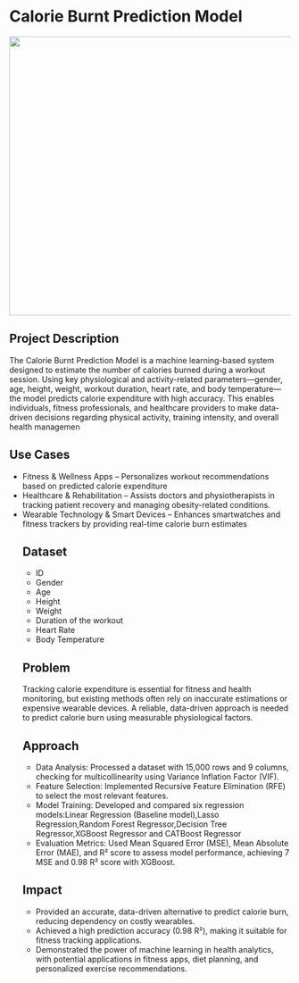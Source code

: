 # Calorie Burnt Prediction Model
<img src="https://t4.ftcdn.net/jpg/05/61/80/69/360_F_561806913_89lCAjRA3xJ2TqslsgQP7rURoBWlf6xJ.jpg" height=500 width=850>
<h2>Project Description</h2>
<p>The Calorie Burnt Prediction Model is a machine learning-based system designed to estimate the number of calories burned during a workout session. Using key physiological and activity-related parameters—gender, age, height, weight, workout duration, heart rate, and body temperature—the model predicts calorie expenditure with high accuracy. This enables individuals, fitness professionals, and healthcare providers to make data-driven decisions regarding physical activity, training intensity, and overall health managemen</p>
<h2>Use Cases</h2>
<ul>
  <li>Fitness & Wellness Apps – Personalizes workout recommendations based on predicted calorie expenditure</li>
<li>Healthcare & Rehabilitation – Assists doctors and physiotherapists in tracking patient recovery and managing obesity-related conditions.</li>
<li>Wearable Technology & Smart Devices – Enhances smartwatches and fitness trackers by providing real-time calorie burn estimates</li>
  <h2>Dataset</h2>
  <ul>
    <li>ID</li>
    <li>Gender</li>
    <li>Age</li>
    <li>Height</li>
    <li>Weight</li>
    <li>Duration of the workout</li>
    <li>Heart Rate</li>
    <li>Body Temperature</li>
  </ul>
  <h2>Problem</h2>
  <p>Tracking calorie expenditure is essential for fitness and health monitoring, but existing methods often rely on inaccurate estimations or expensive wearable devices. A reliable, data-driven approach is needed to predict calorie burn using measurable physiological factors.</p>
  <h2>Approach</h2>
  <ul><li>Data Analysis: Processed a dataset with 15,000 rows and 9 columns, checking for multicollinearity using Variance Inflation Factor (VIF).</li>
<li>Feature Selection: Implemented Recursive Feature Elimination (RFE) to select the most relevant features.</li>
<li>Model Training: Developed and compared six regression models:Linear Regression (Baseline model),Lasso Regression,Random Forest Regressor,Decision Tree Regressor,XGBoost Regressor and CATBoost Regressor</li>
<li>Evaluation Metrics: Used Mean Squared Error (MSE), Mean Absolute Error (MAE), and R² score to assess model performance, achieving 7 MSE and 0.98 R² score with XGBoost.</li>
</ul>
<h2>Impact</h2>
<ul>
  <li>Provided an accurate, data-driven alternative to predict calorie burn, reducing dependency on costly wearables.</li>
<li>Achieved a high prediction accuracy (0.98 R²), making it suitable for fitness tracking applications.</li>
<li>Demonstrated the power of machine learning in health analytics, with potential applications in fitness apps, diet planning, and personalized exercise recommendations.</li>
</ul>  




